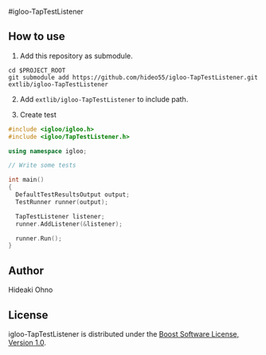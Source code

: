 #igloo-TapTestListener

## How to use

1. Add this repository as submodule.
  ```
  cd $PROJECT_ROOT
  git submodule add https://github.com/hideo55/igloo-TapTestListener.git extlib/igloo-TapTestListener
  ```

2. Add `extlib/igloo-TapTestListener` to include path.

3. Create test 

  ```c++
  #include <igloo/igloo.h>
  #include <igloo/TapTestListener.h>
  
  using namespace igloo;

  // Write some tests

  int main()
  {
    DefaultTestResultsOutput output;
    TestRunner runner(output);

    TapTestListener listener;
    runner.AddListener(&listener);

    runner.Run();
  }
  ```
  
## Author

Hideaki Ohno

## License

igloo-TapTestListener is distributed under the [Boost Software License, Version 1.0](http://www.boost.org/users/license.html).
